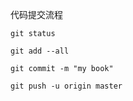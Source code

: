 代码提交流程

    git status

    git add --all

    git commit -m "my book"

    git push -u origin master

